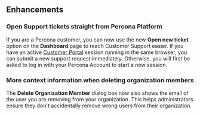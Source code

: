 ## Enhancements

### Open Support tickets straight from Percona Platform
If you are a Percona customer, you can now use the new **Open new ticket** option on the **Dashboard** page to reach Customer Support easier. 
If you have an active [Customer Portal](https://percona.service-now.com/) session running in the same browser, you can submit a new support request immediately. Otherwise, you will first be asked to log in with your Percona Account to start a new session.

### More context information when deleting organization members
The **Delete Organization Member** dialog box now also shows the email of the user you are removing from your organization. 
This helps administrators ensure they don't accidentally remove wrong users from their organization.
